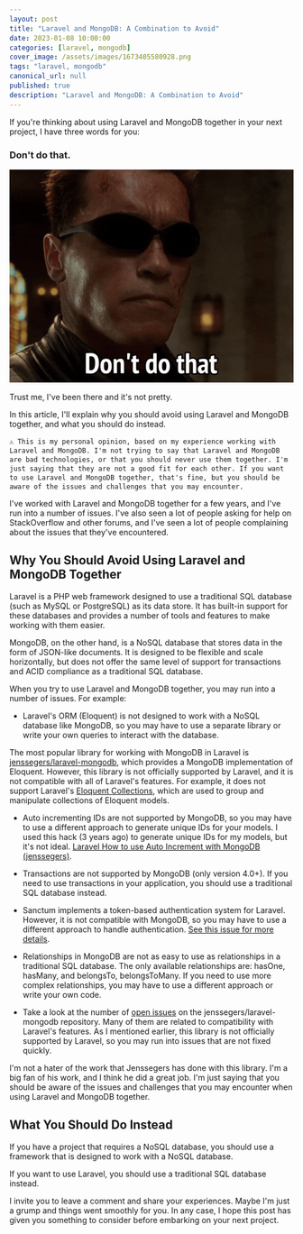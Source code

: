 ```yaml
---
layout: post
title: "Laravel and MongoDB: A Combination to Avoid"
date: 2023-01-08 10:00:00
categories: [laravel, mongodb]
cover_image: /assets/images/1673405580928.png
tags: "laravel, mongodb"
canonical_url: null
published: true
description: "Laravel and MongoDB: A Combination to Avoid"
---
```


If you're thinking about using Laravel and MongoDB together in your next project, I have three words for you:

### Don't do that.

![](/assets/images/1673405581160.gif)

Trust me, I've been there and it's not pretty.

In this article, I'll explain why you should avoid using Laravel and MongoDB together, and what you should do instead.

```
⚠️ This is my personal opinion, based on my experience working with Laravel and MongoDB. I'm not trying to say that Laravel and MongoDB are bad technologies, or that you should never use them together. I'm just saying that they are not a good fit for each other. If you want to use Laravel and MongoDB together, that's fine, but you should be aware of the issues and challenges that you may encounter.
```

I've worked with Laravel and MongoDB together for a few years, and I've run into a number of issues. I've also seen a lot of people asking for help on StackOverflow and other forums, and I've seen a lot of people complaining about the issues that they've encountered.

## Why You Should Avoid Using Laravel and MongoDB Together

Laravel is a PHP web framework designed to use a traditional SQL database (such as MySQL or PostgreSQL) as its data store. It has built-in support for these databases and provides a number of tools and features to make working with them easier.

MongoDB, on the other hand, is a NoSQL database that stores data in the form of JSON-like documents. It is designed to be flexible and scale horizontally, but does not offer the same level of support for transactions and ACID compliance as a traditional SQL database.

When you try to use Laravel and MongoDB together, you may run into a number of issues. For example:

- Laravel's ORM (Eloquent) is not designed to work with a NoSQL database like MongoDB, so you may have to use a separate library or write your own queries to interact with the database.

The most popular library for working with MongoDB in Laravel is [jenssegers/laravel-mongodb](jensegers/laravel-mongodb), which provides a MongoDB implementation of Eloquent. However, this library is not officially supported by Laravel, and it is not compatible with all of Laravel's features.
For example, it does not support Laravel's [Eloquent Collections](https://laravel.com/docs/8.x/eloquent-collections), which are used to group and manipulate collections of Eloquent models.

- Auto incrementing IDs are not supported by MongoDB, so you may have to use a different approach to generate unique IDs for your models. I used this hack (3 years ago) to generate unique IDs for my models, but it's not ideal. [Laravel How to use Auto Increment with MongoDB (jenssegers)](https://gist.github.com/Ademking/ef99bb8abf04afda6baabd5fc5d22659).

- Transactions are not supported by MongoDB (only version 4.0+). If you need to use transactions in your application, you should use a traditional SQL database instead.

- Sanctum implements a token-based authentication system for Laravel. However, it is not compatible with MongoDB, so you may have to use a different approach to handle authentication. [See this issue for more details](https://github.com/jenssegers/laravel-mongodb/issues/2233).

- Relationships in MongoDB are not as easy to use as relationships in a traditional SQL database. The only available relationships are: hasOne, hasMany, and belongsTo, belongsToMany. If you need to use more complex relationships, you may have to use a different approach or write your own code.

- Take a look at the number of [open issues](https://github.com/jenssegers/laravel-mongodb/issues) on the jenssegers/laravel-mongodb repository. Many of them are related to compatibility with Laravel's features. As I mentioned earlier, this library is not officially supported by Laravel, so you may run into issues that are not fixed quickly.

I'm not a hater of the work that Jenssegers has done with this library. I'm a big fan of his work, and I think he did a great job. I'm just saying that you should be aware of the issues and challenges that you may encounter when using Laravel and MongoDB together.

## What You Should Do Instead

If you have a project that requires a NoSQL database, you should use a framework that is designed to work with a NoSQL database.

If you want to use Laravel, you should use a traditional SQL database instead.

I invite you to leave a comment and share your experiences. Maybe I'm just a grump and things went smoothly for you. In any case, I hope this post has given you something to consider before embarking on your next project.
